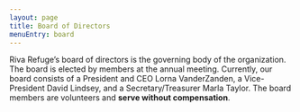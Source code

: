 ```yaml
---
layout: page
title: Board of Directors
menuEntry: board
---
```



Riva Refuge’s board of directors is the governing body of the organization. The
board is elected by members at the annual meeting.  Currently, our board
consists of a President and CEO Lorna VanderZanden, a Vice-President David
Lindsey, and a Secretary/Treasurer Marla Taylor. The board members are
volunteers and **serve without compensation**.